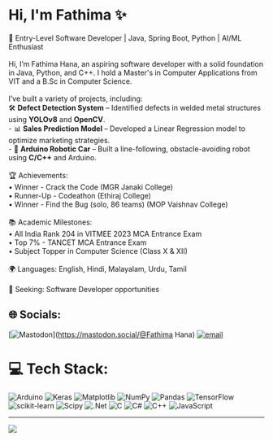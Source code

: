 # Hi, I'm Fathima ✨
🎯 Entry-Level Software Developer | Java, Spring Boot, Python | AI/ML Enthusiast<br><br>Hi, I’m Fathima Hana, an aspiring software developer with a solid foundation in Java, Python, and C++. I hold a Master's in Computer Applications from VIT and a B.Sc in Computer Science.<br><br>I’ve built a variety of projects, including:<br>🛠 **Defect Detection System** – Identified defects in welded metal structures using **YOLOv8** and **OpenCV**.  <br>- 📊 **Sales Prediction Model** – Developed a Linear Regression model to optimize marketing strategies.  <br>- 🤖 **Arduino Robotic Car** – Built a line-following, obstacle-avoiding robot using **C/C++** and Arduino.<br><br>🏆 Achievements:<br>• Winner - Crack the Code (MGR Janaki College)<br>• Runner-Up - Codeathon (Ethiraj College)<br>• Winner - Find the Bug (solo, 86 teams) (MOP Vaishnav College)<br><br>📚 Academic Milestones:<br>• All India Rank 204 in VITMEE 2023 MCA Entrance Exam<br>• Top 7% - TANCET MCA Entrance Exam<br>• Subject Topper in Computer Science (Class X & XII)<br><br>🌍 Languages: English, Hindi, Malayalam, Urdu, Tamil<br><br>🌱 Seeking: Software Developer opportunities


## 🌐 Socials:
[![Mastodon](https://img.shields.io/badge/-MASTODON-%232B90D9?logo=mastodon&logoColor=white)](https://mastodon.social/@Fathima Hana) [![email](https://img.shields.io/badge/Email-D14836?logo=gmail&logoColor=white)](mailto:fathimahanaks@gmail.com) 

# 💻 Tech Stack:
![Arduino](https://img.shields.io/badge/-Arduino-00979D?style=for-the-badge&logo=Arduino&logoColor=white) ![Keras](https://img.shields.io/badge/Keras-%23D00000.svg?style=for-the-badge&logo=Keras&logoColor=white) ![Matplotlib](https://img.shields.io/badge/Matplotlib-%23ffffff.svg?style=for-the-badge&logo=Matplotlib&logoColor=black) ![NumPy](https://img.shields.io/badge/numpy-%23013243.svg?style=for-the-badge&logo=numpy&logoColor=white) ![Pandas](https://img.shields.io/badge/pandas-%23150458.svg?style=for-the-badge&logo=pandas&logoColor=white) ![TensorFlow](https://img.shields.io/badge/TensorFlow-%23FF6F00.svg?style=for-the-badge&logo=TensorFlow&logoColor=white) ![scikit-learn](https://img.shields.io/badge/scikit--learn-%23F7931E.svg?style=for-the-badge&logo=scikit-learn&logoColor=white) ![Scipy](https://img.shields.io/badge/SciPy-%230C55A5.svg?style=for-the-badge&logo=scipy&logoColor=%white) ![.Net](https://img.shields.io/badge/.NET-5C2D91?style=for-the-badge&logo=.net&logoColor=white) ![C](https://img.shields.io/badge/c-%2300599C.svg?style=for-the-badge&logo=c&logoColor=white) ![C#](https://img.shields.io/badge/c%23-%23239120.svg?style=for-the-badge&logo=csharp&logoColor=white) ![C++](https://img.shields.io/badge/c++-%2300599C.svg?style=for-the-badge&logo=c%2B%2B&logoColor=white) ![JavaScript](https://img.shields.io/badge/javascript-%23323330.svg?style=for-the-badge&logo=javascript&logoColor=%23F7DF1E)


---
[![](https://visitcount.itsvg.in/api?id=fathimahana-ks&icon=0&color=0)](https://visitcount.itsvg.in)
